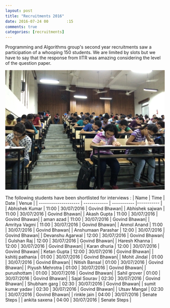 ```yaml
---
layout: post
title: "Recruitments 2016"
date: 2016-07-24 00        :15
comments: true
categories: [recruitments]
---
```

Programming and Algorithms group's second year recruitments saw a participation of a whooping 150 students. We are limited by slots but we have to say that the response from IITR was amazing considering the level of the question paper.

<img src = "./images/posts/Interview/test.jpg">

The following students have been shortlisted for interviews : 
| Name                 | Time          | Date        | Venue       |
| -------------------- | ------------  | ----------- |-----------  |
| Abhishek Kumar	   | 11:00         | 30/07/2016	| Govind Bhawan| 
| Abhishek sajwan	   | 11:00         | 30/07/2016	| Govind Bhawan| 
| Akash Gupta	       | 11:00         | 30/07/2016	| Govind Bhawan| 
| aman azad            | 11:00         | 30/07/2016	| Govind Bhawan| 
| Amritya Vagmi 	   | 11:00         | 30/07/2016	| Govind Bhawan| 
| Anmol Anand	       | 11:00         | 30/07/2016	| Govind Bhawan| 
| Anshumaan Parashar   | 12:00         | 30/07/2016	| Govind Bhawan| 
| Devanshu Agarwal	   | 12:00         | 30/07/2016	| Govind Bhawan| 
| Gulshan Raj	       | 12:00         | 30/07/2016	| Govind Bhawan| 
| Haresh Khanna	       | 12:00         | 30/07/2016	| Govind Bhawan| 
| Karan dhuria	       | 12:00         | 30/07/2016	| Govind Bhawan| 
| Ketan Gupta	       | 12:00         | 30/07/2016	| Govind Bhawan| 
| kshitij pathania     | 01:00         | 30/07/2016	| Govind Bhawan| 
| Mohit Jindal	       | 01:00         | 30/07/2016	| Govind Bhawan| 
| Nitish Bansal	       | 01:00         | 30/07/2016	| Govind Bhawan| 
| Piyush Mehrotra	   | 01:00         | 30/07/2016	| Govind Bhawan| 
| purushottam	       | 01:00         | 30/07/2016	| Govind Bhawan| 
| Sahil grover	       | 01:00         | 30/07/2016	| Govind Bhawan| 
| Sajal Sourav	       | 02:30	       | 30/07/2016	| Govind Bhawan| 
| Shubham garg	       | 02:30	       | 30/07/2016	| Govind Bhawan| 
| sumit kumar yadav	   | 02:30	       | 30/07/2016	| Govind Bhawan| 
| Utsav Mangal	       | 02:30	       | 30/07/2016	| Govind Bhawan| 
| rinkle jain          | 04:00         | 30/07/2016	| Senate Steps | 
| ankita saxena	       | 04:00         | 30/07/2016	| Senate Steps | 